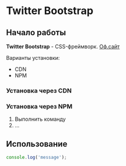 # Twitter Bootstrap

## Начало работы
**Twitter Bootstrap** - CSS-фреймворк. [Оф.сайт](https://getbootstrap.com)

Варианты установки:
* CDN
* NPM

### Установка через CDN



### Установка через NPM

1. Выполнить команду
1. ...

## Использование

~~~javascript
console.log('message');

~~~
